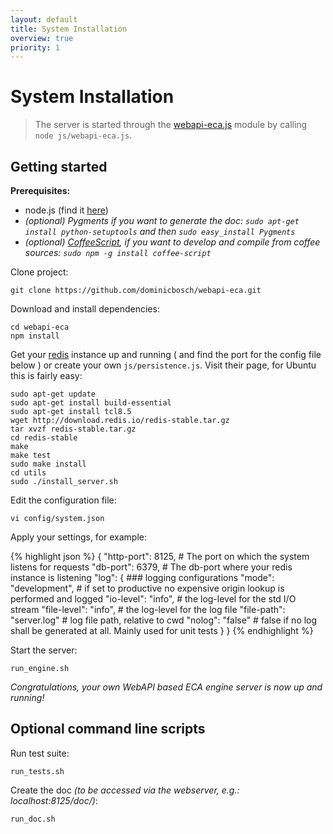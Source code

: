 ```yaml
---
layout: default
title: System Installation
overview: true
priority: 1
---
```



System Installation
===================
> The server is started through the [webapi-eca.js](https://github.com/dominicbosch/webapi-eca/blob/master/js/webapi-eca.js) module by calling
> `node js/webapi-eca.js`. 


Getting started
---------------

**Prerequisites:**

 - node.js (find it [here](http://nodejs.org/))
 - *(optional) Pygments if you want to generate the doc:
    `sudo apt-get install python-setuptools` and then 
    `sudo easy_install Pygments`*
 - *(optional) [CoffeeScript](http://coffeescript.org/), if you want to develop
    and compile from coffee sources: `sudo npm -g install coffee-script`*
 
Clone project:

    git clone https://github.com/dominicbosch/webapi-eca.git

Download and install dependencies:

    cd webapi-eca
    npm install

Get your [redis](http://redis.io/) instance up and running ( and find the port for the config file below ) or create your own `js/persistence.js`. Visit their page, for Ubuntu this is fairly easy:

    sudo apt-get update
    sudo apt-get install build-essential
    sudo apt-get install tcl8.5
    wget http://download.redis.io/redis-stable.tar.gz
    tar xvzf redis-stable.tar.gz
    cd redis-stable
    make
    make test
    sudo make install
    cd utils
    sudo ./install_server.sh


Edit the configuration file:

    vi config/system.json

Apply your settings, for example:

{% highlight json %}
{
  "http-port": 8125,            # The port on which the system listens for requests
  "db-port": 6379,              # The db-port where your redis instance is listening
  "log": {                      ### logging configurations
    "mode": "development",      # if set to productive no expensive origin lookup is performed and logged
    "io-level": "info",         # the log-level for the std I/O stream
    "file-level": "info",       # the log-level for the log file
    "file-path": "server.log"   # log file path, relative to cwd
    "nolog": "false"            # false if no log shall be generated at all. Mainly used for unit tests
  }
}
{% endhighlight %}

Start the server:

    run_engine.sh
    
*Congratulations, your own WebAPI based ECA engine server is now up and running!*


Optional command line scripts
-----------------------------
        
Run test suite:

    run_tests.sh

Create the doc *(to be accessed via the webserver, e.g.: localhost:8125/doc/)*:

    run_doc.sh